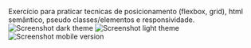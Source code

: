 Exercício para praticar tecnicas de posicionamento (flexbox, grid), html semântico, pseudo classes/elementos e responsividade.
![Screenshot dark theme](https://user-images.githubusercontent.com/91128390/229315921-7e4c4cb2-f5ba-4694-a189-0f3849e04fb9.png)
![Screenshot light theme](https://user-images.githubusercontent.com/91128390/229315924-add8d60a-db49-46c0-a896-37f0787df1d0.png)
![Screenshot mobile version](https://user-images.githubusercontent.com/91128390/229315929-0090921c-813e-4e88-88fc-75dc55254358.png)
